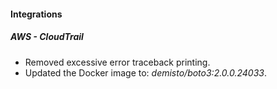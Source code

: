 
#### Integrations
##### AWS - CloudTrail
- Removed excessive error traceback printing.
- Updated the Docker image to: *demisto/boto3:2.0.0.24033*.
